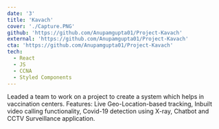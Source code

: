 ```yaml
---
date: '3'
title: 'Kavach'
cover: './Capture.PNG'
github: 'https://github.com/Anupamgupta01/Project-Kavach'
external: 'https://github.com/Anupamgupta01/Project-Kavach'
cta: 'https://github.com/Anupamgupta01/Project-Kavach'
tech:
  - React
  - JS
  - CCNA
  - Styled Components
---
```


Leaded a team to work on a project to create
a system which helps in vaccination centers.
Features:
Live Geo-Location-based tracking, Inbuilt
video calling functionality, Covid-19 detection
using X-ray, Chatbot and CCTV Surveillance
application.